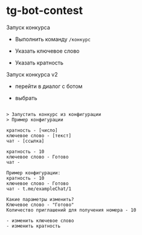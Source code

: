 # tg-bot-contest

Запуск конкурса

- Выполнить команду `/конкурс`

- Указать ключевое слово

- Указать кратность


Запуск конкурса v2

- перейти в диалог с ботом

- выбрать 

```text

> Запустить конкурс из конфигурации
> Пример конфигурации

кратность - [число]
ключевое слово - [текст]
чат - [ссылка]   

кратность - 10
ключевое слово - Готово
чат -  

Пример конфигурации:
кратность - 10
ключевое слово - Готово
чат - t.me/exampleChat/1

Какие параметры изменить?
Ключевое слово - "Готово"
Количество приглашений для получения номера - 10

- изменить ключевое слово
- изменить кратность
```